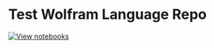 # Test Wolfram Language Repo

[![View notebooks](https://wolfr.am/Etv7EZ90)](https://wolfr.am/EuAcVBOI)
